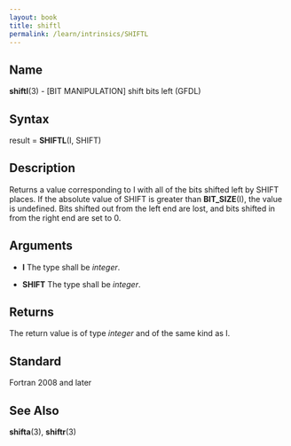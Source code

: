 ```yaml
---
layout: book
title: shiftl
permalink: /learn/intrinsics/SHIFTL
---
```

## __Name__

__shiftl__(3) - \[BIT MANIPULATION\] shift bits left
(GFDL)

## __Syntax__

result = __SHIFTL__(I, SHIFT)

## __Description__

Returns a value corresponding to I with all of the bits shifted left by
SHIFT places. If the absolute value of SHIFT is greater than
__BIT\_SIZE__(I), the value is undefined. Bits shifted out from the left
end are lost, and bits shifted in from the right end are set to 0.

## __Arguments__

  - __I__
    The type shall be _integer_.

  - __SHIFT__
    The type shall be _integer_.

## __Returns__

The return value is of type _integer_ and of the same kind as I.

## __Standard__

Fortran 2008 and later

## __See Also__

__shifta__(3), __shiftr__(3)
